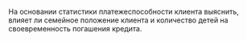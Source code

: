 На основании статистики платежеспособности клиента выяснить, влияет ли семейное положение клиента и количество детей на своевременность погашения кредита.
